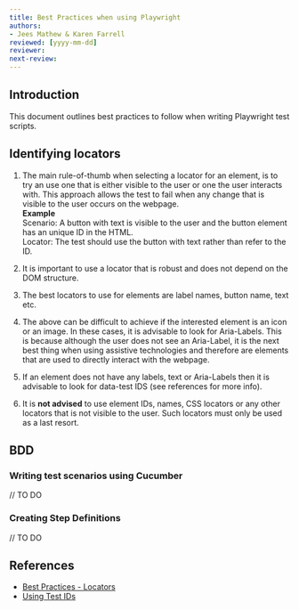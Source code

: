 ```yaml
---
title: Best Practices when using Playwright
authors: 
- Jees Mathew & Karen Farrell
reviewed: [yyyy-mm-dd]
reviewer:
next-review:
---
```


## Introduction
This document outlines best practices to follow when writing Playwright test scripts.

## Identifying locators
1. The main rule-of-thumb when selecting a locator for an element, is to try an use one that is either visible to the user or one the user interacts with. This approach allows the test to fail when any change that is visible to the user occurs on the webpage.\
 __Example__\
    Scenario: A button with text is visible to the user and the button element has an unique ID in the HTML.\
    Locator: The test should use the button with text rather than refer to the ID. 


1. It is important to use a locator that is robust and does not depend on the DOM structure.

1. The best locators to use for elements are label names, button name, text etc.

1. The above can be difficult to achieve if the interested element is an icon or an image. In these cases, it is advisable to look for Aria-Labels. This is because although the user does not see an Aria-Label, it is the next best thing when using assistive technologies and therefore are elements that are used to directly interact with the webpage.

1. If an element does not have any labels, text or Aria-Labels then it is advisable to look for data-test IDS (see references for more info).

1. It is **not advised** to use element IDs, names, CSS locators or any other locators that is not visible to the user.  Such locators must only be used as a last resort.

## BDD
### Writing test scenarios using Cucumber
// TO DO

### Creating Step Definitions
// TO DO

## References
- [Best Practices - Locators](https://playwright.dev/docs/best-practices#use-locators)
- [Using Test IDs](https://playwright.dev/docs/locators#locate-by-test-id)

